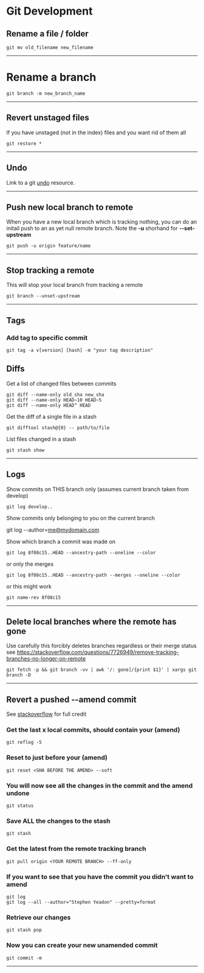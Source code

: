 # Git Development

## Rename a file / folder

    git mv old_filename new_filename

---

# Rename a branch 

    git branch -m new_branch_name

---

## Revert unstaged files

If you have unstaged (not in the index) files and you want rid of them all

	git restore *

---

## Undo

Link to a git [undo](https://docs.gitlab.com/ee/topics/git/numerous_undo_possibilities_in_git/) resource.
	
---    

## Push new local branch to remote

When you have a new local branch which is tracking nothing,  you can do an initail push to an as yet null remote branch. Note the **-u** shorhand for **--set-upstream**
	
	git push -u origin feature/name
	
---

## Stop tracking a remote

This will stop your local branch from tracking a remote

    git branch --unset-upstream

---

## Tags

### Add tag to specific commit

    git tag -a v[version] [hash] -m "your tag description"

## Diffs

Get a list of changed files between commits

    git diff --name-only old_sha new_sha
    git diff --name-only HEAD~10 HEAD~5
    git diff --name-only HEAD^ HEAD

Get the diff of a single file in a stash

	git difftool stash@{0} -- path/to/file

List files changed in a stash

	git stash show
	
---

## Logs

Show commits on THIS branch only (assumes current branch taken from develop)

    git log develop..

Show commits only belonging to you on the current branch

   git log --author=me@mydomain.com

Show which branch a commit was made on

	git log 8f08c15..HEAD --ancestry-path --oneline --color

or only the merges 

	git log 8f08c15..HEAD --ancestry-path --merges --oneline --color
	
or this might work
	
	git name-rev 8f08c15

---

## Delete local branches where the remote has gone

Use carefully this forcibly deletes branches regardless or their merge status see https://stackoverflow.com/questions/7726949/remove-tracking-branches-no-longer-on-remote

    git fetch -p && git branch -vv | awk '/: gone]/{print $1}' | xargs git branch -D

---

## Revert a pushed --amend commit

See [stackoverflow](https://stackoverflow.com/questions/1459150/how-to-undo-git-commit-amend-done-instead-of-git-commit/1459264) for full credit


### Get the last x local commits,  should contain your (amend)

    git reflog -5

### Reset to just before your (amend)

    git reset <SHA BEFORE THE AMEND> --soft 

### You will now see all the changes in the commit and the amend undone
    git status

### Save ALL the changes to the stash
    git stash

### Get the latest from the remote tracking branch
    git pull origin <YOUR REMOTE BRANCH> --ff-only

### If you want to see that you have the commit you didn't want to amend
    git log
    git log --all --author="Stephen Yeadon" --pretty=format

### Retrieve our changes
    git stash pop

### Now you can create your new unamended commit
    git commit -m 

---
